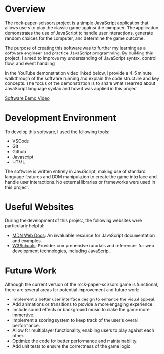 # Overview

The rock-paper-scissors project is a simple JavaScript application that allows users to play the classic game against the computer. The application demonstrates the use of JavaScript to handle user interactions, generate random choices for the computer, and determine the game outcome.

The purpose of creating this software was to further my learning as a software engineer and practice JavaScript programming. By building this project, I aimed to improve my understanding of JavaScript syntax, control flow, and event handling.

In the YouTube demonstration video linked below, I provide a 4-5 minute walkthrough of the software running and explain the code structure and key concepts. The focus of the demonstration is to share what I learned about JavaScript language syntax and how it was applied in this project.

[Software Demo Video](http://youtube.link.goes.here)

# Development Environment

To develop this software, I used the following tools:

- VSCode
- Git
- Github
- Javascript
- HTML

The software is written entirely in JavaScript, making use of standard language features and DOM manipulation to create the game interface and handle user interactions. No external libraries or frameworks were used in this project.

# Useful Websites

During the development of this project, the following websites were particularly helpful:

- [MDN Web Docs](https://developer.mozilla.org/): An invaluable resource for JavaScript documentation and examples.
- [W3Schools](https://www.w3schools.com/): Provides comprehensive tutorials and references for web development technologies, including JavaScript.

# Future Work

Although the current version of the rock-paper-scissors game is functional, there are several areas for potential improvement and future work:

- Implement a better user interface design to enhance the visual appeal.
- Add animations or transitions to provide a more engaging experience.
- Include sound effects or background music to make the game more immersive.
- Implement a scoring system to keep track of the user's overall performance.
- Allow for multiplayer functionality, enabling users to play against each other.
- Optimize the code for better performance and maintainability.
- Add unit tests to ensure the correctness of the game logic.
